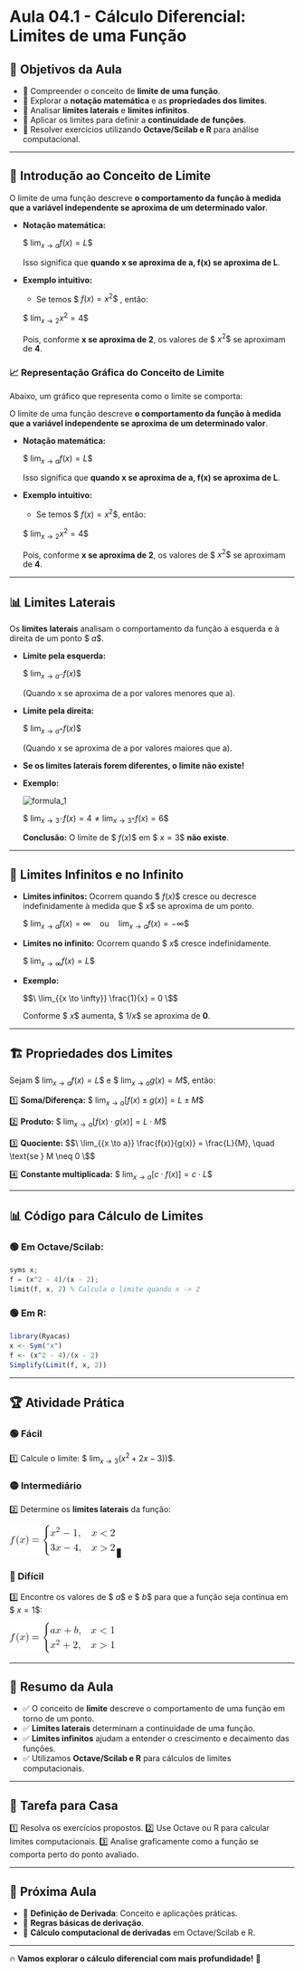 # Aula 04.1 - Cálculo Diferencial: Limites de uma Função

## 🎯 Objetivos da Aula
- 📌 Compreender o conceito de **limite de uma função**.
- 📌 Explorar a **notação matemática** e as **propriedades dos limites**.
- 📌 Analisar **limites laterais** e **limites infinitos**.
- 📌 Aplicar os limites para definir a **continuidade de funções**.
- 📌 Resolver exercícios utilizando **Octave/Scilab e R** para análise computacional.

---

## 📌 Introdução ao Conceito de Limite

O limite de uma função descreve **o comportamento da função à medida que a variável independente se aproxima de um determinado valor**.

- **Notação matemática:**

  $$\ \lim_{{x \to a}} f(x) = L \$$

  Isso significa que **quando x se aproxima de a, f(x) se aproxima de L**.

- **Exemplo intuitivo:**
  - Se temos $$\ f(x) = x^2 \$$ , então:

  $$\ \lim_{{x \to 2}} x^2 = 4 \$$
  
  Pois, conforme **x se aproxima de 2**, os valores de $$\ x^2 \$$ se aproximam de **4**.

### 📈 Representação Gráfica do Conceito de Limite
Abaixo, um gráfico que representa como o limite se comporta:

O limite de uma função descreve **o comportamento da função à medida que a variável independente se aproxima de um determinado valor**.

- **Notação matemática:**

  $$\ \lim_{{x \to a}} f(x) = L \$$

  Isso significa que **quando x se aproxima de a, f(x) se aproxima de L**.

- **Exemplo intuitivo:**
  - Se temos $$\ f(x) = x^2 \$$, então:

  $$\ \lim_{{x \to 2}} x^2 = 4 \$$

  Pois, conforme **x se aproxima de 2**, os valores de $$\  x^2 \$$ se aproximam de **4**.

---

## 📊 Limites Laterais
Os **limites laterais** analisam o comportamento da função à esquerda e à direita de um ponto $$\ a \$$.

- **Limite pela esquerda:**

  $$\ \lim_{{x \to a^-}} f(x) \$$

  (Quando x se aproxima de a por valores menores que a).

- **Limite pela direita:**

  $$\ \lim_{{x \to a^+}} f(x) \$$

  (Quando x se aproxima de a por valores maiores que a).

- **Se os limites laterais forem diferentes, o limite não existe!**

- **Exemplo:**

  ![formula_1](https://github.com/proferickyamamoto/modelagem-matematica-computacional/blob/eadf7c24ae28107bd6f96872345dbfd7d2e9a24f/Aulas/Aula%2004.1%20-%20C%C3%A1lculo%20Diferencial%3A%20Limites%20de%20uma%20Fun%C3%A7%C3%A3o/src/formula.png)


  $$\ \lim_{{x \to 3^-}} f(x) = 4 \neq \lim_{{x \to 3^+}} f(x) = 6 \$$
  
  **Conclusão:** O limite de $$\ f(x) \$$ em $$\ x = 3 \$$ **não existe**.

---

## 🔄 Limites Infinitos e no Infinito

- **Limites infinitos:** Ocorrem quando $$\ f(x) \$$ cresce ou decresce indefinidamente à medida que $$\ x \$$ se aproxima de um ponto.

  $$\ \lim_{{x \to a}} f(x) = \infty \quad \text{ou} \quad \lim_{{x \to a}} f(x) = -\infty\$$

- **Limites no infinito:** Ocorrem quando $$\ x \$$ cresce indefinidamente.

  $$\ \lim_{{x \to \infty}} f(x) = L \$$

- **Exemplo:**

  $$\ \lim_{{x \to \infty}} \frac{1}{x} = 0 \$$
  
  Conforme $$\ x \$$ aumenta, $$\ 1/x \$$ se aproxima de **0**.

---

## 🏗️ Propriedades dos Limites

Sejam $$\  \lim_{{x \to a}} f(x) = L \$$ e $$\ \lim_{{x \to a}} g(x) = M \$$, então:

1️⃣ **Soma/Diferença:**
   $$\ \lim_{{x \to a}} [f(x) \pm g(x)] = L \pm M \$$

2️⃣ **Produto:**
   $$\ \lim_{{x \to a}} [f(x) \cdot g(x)] = L \cdot M \$$

3️⃣ **Quociente:**
   $$\ \lim_{{x \to a}} \frac{f(x)}{g(x)} = \frac{L}{M}, \quad \text{se } M \neq 0 \$$

4️⃣ **Constante multiplicada:**
   $$\ \lim_{{x \to a}} [c \cdot f(x)] = c \cdot L \$$

---

## 📊 Código para Cálculo de Limites
### 🟢 **Em Octave/Scilab**:
```octave
syms x;
f = (x^2 - 4)/(x - 2);
limit(f, x, 2) % Calcula o limite quando x -> 2
```

### 🟢 **Em R**:
```r
library(Ryacas)
x <- Sym("x")
f <- (x^2 - 4)/(x - 2)
Simplify(Limit(f, x, 2))
```

---

## 🏆 Atividade Prática
### 🟢 Fácil
1️⃣ Calcule o limite: $$\ \lim_{{x \to 3}} (x^2 + 2x - 3)) \$$.

### 🟡 Intermediário
2️⃣ Determine os **limites laterais** da função:
   
  ![Intermediário](https://github.com/proferickyamamoto/modelagem-matematica-computacional/blob/eadf7c24ae28107bd6f96872345dbfd7d2e9a24f/Aulas/Aula%2004.1%20-%20C%C3%A1lculo%20Diferencial%3A%20Limites%20de%20uma%20Fun%C3%A7%C3%A3o/src/intermediario.png) ▋

### 🔴 Difícil
3️⃣ Encontre os valores de $$\ a \$$ e $$\ b \$$ para que a função seja contínua em $$\ x = 1 \$$:
   
  ![Difícil](https://github.com/proferickyamamoto/modelagem-matematica-computacional/blob/eadf7c24ae28107bd6f96872345dbfd7d2e9a24f/Aulas/Aula%2004.1%20-%20C%C3%A1lculo%20Diferencial%3A%20Limites%20de%20uma%20Fun%C3%A7%C3%A3o/src/dificil.png)

---

## 📌 Resumo da Aula
- ✅ O conceito de **limite** descreve o comportamento de uma função em torno de um ponto.
- ✅ **Limites laterais** determinam a continuidade de uma função.
- ✅ **Limites infinitos** ajudam a entender o crescimento e decaimento das funções.
- ✅ Utilizamos **Octave/Scilab e R** para cálculos de limites computacionais.

---

## 📌 Tarefa para Casa
1️⃣ Resolva os exercícios propostos.
2️⃣ Use Octave ou R para calcular limites computacionais.
3️⃣ Analise graficamente como a função se comporta perto do ponto avaliado.

---

## 🎯 Próxima Aula
- 📌 **Definição de Derivada**: Conceito e aplicações práticas.
- 📌 **Regras básicas de derivação**.
- 📌 **Cálculo computacional de derivadas** em Octave/Scilab e R.

---

🔥 **Vamos explorar o cálculo diferencial com mais profundidade!** 🚀
